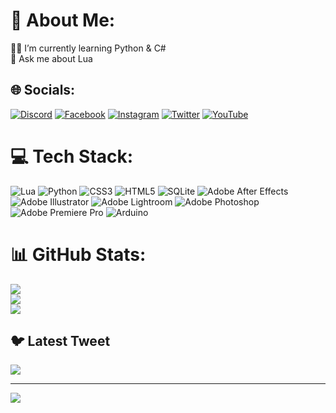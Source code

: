 # 💫 About Me:
🔭🌱 I’m currently learning Python & C# <br>💬 Ask me about Lua


## 🌐 Socials:
[![Discord](https://img.shields.io/badge/Discord-%237289DA.svg?logo=discord&logoColor=white)](https://discord.gg/https://discord.gg/e4f9uUbzys) [![Facebook](https://img.shields.io/badge/Facebook-%231877F2.svg?logo=Facebook&logoColor=white)](https://www.facebook.com/people/Meta-Scripts/100089809072229/) [![Instagram](https://img.shields.io/badge/Instagram-%23E4405F.svg?logo=Instagram&logoColor=white)](https://www.instagram.com/metascripts) [![Twitter](https://img.shields.io/badge/Twitter-%231DA1F2.svg?logo=Twitter&logoColor=white)](https://twitter.com/metascripts_tr) [![YouTube](https://img.shields.io/badge/YouTube-%23FF0000.svg?logo=YouTube&logoColor=white)](https://youtube.com/@metascripts_tr) 

# 💻 Tech Stack:
![Lua](https://img.shields.io/badge/lua-%232C2D72.svg?style=flat&logo=lua&logoColor=white)  ![Python](https://img.shields.io/badge/python-3670A0?style=flat&logo=python&logoColor=ffdd54) ![CSS3](https://img.shields.io/badge/css3-%231572B6.svg?style=flat&logo=css3&logoColor=white) ![HTML5](https://img.shields.io/badge/html5-%23E34F26.svg?style=flat&logo=html5&logoColor=white) ![SQLite](https://img.shields.io/badge/sqlite-%2307405e.svg?style=flat&logo=sqlite&logoColor=white) ![Adobe After Effects](https://img.shields.io/badge/Adobe%20After%20Effects-9999FF.svg?style=flat&logo=Adobe%20After%20Effects&logoColor=white) ![Adobe Illustrator](https://img.shields.io/badge/adobeillustrator-%23FF9A00.svg?style=flat&logo=adobeillustrator&logoColor=white) ![Adobe Lightroom](https://img.shields.io/badge/Adobe%20Lightroom-31A8FF.svg?style=flat&logo=Adobe%20Lightroom&logoColor=white) ![Adobe Photoshop](https://img.shields.io/badge/adobephotoshop-%2331A8FF.svg?style=flat&logo=adobephotoshop&logoColor=white) ![Adobe Premiere Pro](https://img.shields.io/badge/Adobe%20Premiere%20Pro-9999FF.svg?style=flat&logo=Adobe%20Premiere%20Pro&logoColor=white) ![Arduino](https://img.shields.io/badge/-Arduino-00979D?style=flat&logo=Arduino&logoColor=white)
# 📊 GitHub Stats:
![](https://github-readme-stats.vercel.app/api?username=alitfkc&theme=monokai&hide_border=false&include_all_commits=true&count_private=true)<br/>
![](https://github-readme-streak-stats.herokuapp.com/?user=alitfkc&theme=monokai&hide_border=false)<br/>
![](https://github-readme-stats.vercel.app/api/top-langs/?username=alitfkc&theme=monokai&hide_border=false&include_all_commits=true&count_private=true&layout=compact)

## 🐦 Latest Tweet
[![](https://gtce.itsvg.in/api?username=https://twitter.com/metascripts_tr)](https://github.com/VishwaGauravIn/github-twitter-card-embed)

---
[![](https://visitcount.itsvg.in/api?id=alitfkc&icon=0&color=0)](https://visitcount.itsvg.in)

<!-- Proudly created with GPRM ( https://gprm.itsvg.in ) -->
